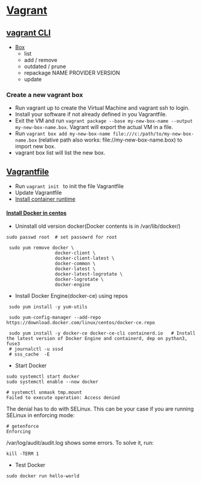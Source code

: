 # [Vagrant](https://www.vagrantup.com/)

## [vagrant CLI](https://www.vagrantup.com/docs/cli)
- [Box](https://www.vagrantup.com/docs/cli/box)
     - list
     - add / remove
     - outdated / prune
     - repackage NAME PROVIDER VERSION
     - update

### Create a new vagrant box
- Run vagrant up to create the Virtual Machine and vagrant ssh to login.
- Install your software if not already defined in you Vagrantfile.
- Exit the VM and run ```vagrant package --base my-new-box-name --output my-new-box-name.box```. Vagrant will export the actual VM in a file.
- Run ```vagrant box add my-new-box-name file:///c:/path/to/my-new-box-name.box``` (relative path also works: file://my-new-box-name.box) to import new box.
- vagrant box list will list the new box.

## [Vagrantfile](https://www.vagrantup.com/docs/vagrantfile)
- Run ```vagrant init ``` to init the file Vagrantfile
- Update Vagrantfile
- [Install container runtime](https://kubernetes.io/docs/setup/production-environment/container-runtimes/)
#### [Install Docker in centos](https://docs.docker.com/engine/install/centos/)
- Uninstall old version docker(Docker contents is in /var/lib/docker/)
```
sudo passwd root  # set passowrd for root

 sudo yum remove docker \
                  docker-client \
                  docker-client-latest \
                  docker-common \
                  docker-latest \
                  docker-latest-logrotate \
                  docker-logrotate \
                  docker-engine
```
- Install Docker Engine(docker-ce) using repos
```
 sudo yum install -y yum-utils

 sudo yum-config-manager --add-repo https://download.docker.com/linux/centos/docker-ce.repo
 
 sudo yum install -y docker-ce docker-ce-cli containerd.io   # Install the latest version of Docker Engine and containerd, dep on python3, fuse3
 # journalctl -u sssd
 # sss_cache  -E
```
- Start Docker
```
sudo systemctl start docker
sudo systemctl enable --now docker

# systemctl unmask tmp.mount
Failed to execute operation: Access denied
```
The denial has to do with SELinux. This can be your case if you are running SELinux in enforcing mode:
```
# getenforce
Enforcing
```
/var/log/audit/audit.log shows some errors. To solve it, run:
```
kill -TERM 1
```

- Test Docker
```
sudo docker run hello-world
```
